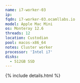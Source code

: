 ```yaml
---
name: i7-worker-03
ip:
fqdn: i7-worker-03.ocamllabs.io
model: Apple Mac Mini
os: Monteray 12.6
threads: 12
location: Custodian
pool: macos-x86_64
notes: Cluster worker
processor: 'Intel i7'
disks:
  - 512GB SSD
---
```

{% include details.html %} 

